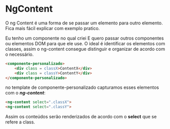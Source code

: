 # NgContent
 O ng Content é uma forma de se passar um elemento para outro elemento. Fica mais fácil explicar
com exemplo pratico.

Eu tenho um componente no qual criei
E quero passar outros componentes ou elementos DOM para que ele use.
O ideal é identificar os elementos com classes, assim o ng-content consegue distinguir
e organizar de acordo com o necessário.
~~~ html
<componente-personalizado>
    <div class = classX>ContentX</div>
    <div class = classY>ContentY</div>
</componente-personalizado>
~~~

no template de componente-personalizado capturamos esses elementos
com o ***ng-content***:

~~~ html
<ng-content select=".classX">
<ng-content select=".classY">
~~~

Assim os conteúdos serão renderizados de acordo com o **select** que se 
refere a class.
